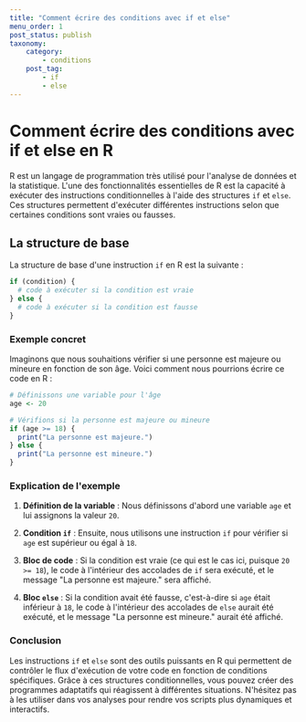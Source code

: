 ```yaml
---
title: "Comment écrire des conditions avec if et else"
menu_order: 1
post_status: publish
taxonomy:
    category:
        - conditions
    post_tag:
        - if
        - else
---
```


# Comment écrire des conditions avec if et else en R

R est un langage de programmation très utilisé pour l'analyse de données et la statistique. L'une des fonctionnalités essentielles de R est la capacité à exécuter des instructions conditionnelles à l'aide des structures `if` et `else`. Ces structures permettent d'exécuter différentes instructions selon que certaines conditions sont vraies ou fausses.

## La structure de base

La structure de base d'une instruction `if` en R est la suivante :

```R
if (condition) {
  # code à exécuter si la condition est vraie
} else {
  # code à exécuter si la condition est fausse
}
```

### Exemple concret

Imaginons que nous souhaitions vérifier si une personne est majeure ou mineure en fonction de son âge. Voici comment nous pourrions écrire ce code en R :

```R
# Définissons une variable pour l'âge
age <- 20

# Vérifions si la personne est majeure ou mineure
if (age >= 18) {
  print("La personne est majeure.")
} else {
  print("La personne est mineure.")
}
```

### Explication de l'exemple

1. **Définition de la variable** : Nous définissons d'abord une variable `age` et lui assignons la valeur `20`.

2. **Condition `if`** : Ensuite, nous utilisons une instruction `if` pour vérifier si `age` est supérieur ou égal à `18`. 

3. **Bloc de code** : Si la condition est vraie (ce qui est le cas ici, puisque `20 >= 18`), le code à l'intérieur des accolades de `if` sera exécuté, et le message "La personne est majeure." sera affiché.

4. **Bloc `else`** : Si la condition avait été fausse, c'est-à-dire si `age` était inférieur à `18`, le code à l'intérieur des accolades de `else` aurait été exécuté, et le message "La personne est mineure." aurait été affiché.

### Conclusion

Les instructions `if` et `else` sont des outils puissants en R qui permettent de contrôler le flux d'exécution de votre code en fonction de conditions spécifiques. Grâce à ces structures conditionnelles, vous pouvez créer des programmes adaptatifs qui réagissent à différentes situations. N'hésitez pas à les utiliser dans vos analyses pour rendre vos scripts plus dynamiques et interactifs.

